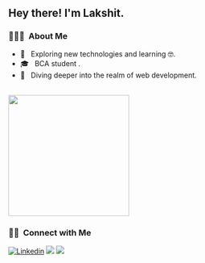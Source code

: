 <h2> Hey there! I'm Lakshit.</h2>

<h3> 👨🏻‍💻 &nbsp;About Me </h3>

- 🤔 &nbsp; Exploring new technologies and learning 🤓.
- 🎓 &nbsp; BCA student .
- 💭 &nbsp; Diving deeper into the realm of web development.


<br/>

 <img align= "center" width= "240" src= "https://media.giphy.com/media/f9jpQzIbiSzGz7SUyK/giphy.gif"/>

<br/>

<h3> 🤝🏻 &nbsp;Connect with Me </h3>


[![Linkedin](https://img.shields.io/badge/-LinkedIn-222222?style=flat-square&logo=Linkedin&logoColor=white&link=https://www.linkedin.com/in/lakshitxd/)](https://www.linkedin.com/in/lakshitxd/)
[![](https://img.shields.io/badge/Gmail-lakshitk6666@gmail.com-red)](https://mail.google.com/mail/u/0/?tab=km#inbox)
![](https://komarev.com/ghpvc/?username=LakshitXD&style=flat-square)


